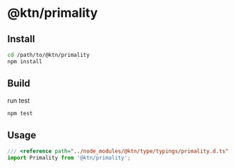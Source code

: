 # @ktn/primality

## Install

```bash
cd /path/to/@ktn/primality
npm install
```

## Build

run test

```bash
npm test
```

## Usage


```javascript
/// <reference path="../node_modules/@ktn/type/typings/primality.d.ts" />
import Primality from '@ktn/primality';
```
